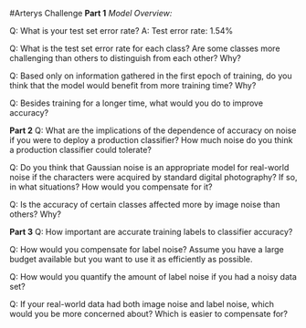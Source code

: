 #Arterys Challenge
**Part 1**
*Model Overview:*



Q: What is your test set error rate?
A: Test error rate: 1.54%

Q: What is the test set error rate for each class? Are some classes more challenging than others to distinguish from each other? Why? 


Q: Based only on information gathered in the first epoch of training, do you think that the model would benefit from more training time? Why?


Q: Besides training for a longer time, what would you do to improve accuracy?


**Part 2**
Q: What are the implications of the dependence of accuracy on noise if you were to deploy a production classifier? How much noise do you think a production classifier could tolerate?

Q: Do you think that Gaussian noise is an appropriate model for real-world noise if the characters were acquired by standard digital photography? If so, in what situations? How would you compensate for it?

Q: Is the accuracy of certain classes affected more by image noise than others? Why?


**Part 3**
Q: How important are accurate training labels to classifier accuracy?

Q: How would you compensate for label noise? Assume you have a large budget available but you want to use it as efficiently as possible.


Q: How would you quantify the amount of label noise if you had a noisy data set?

Q: If your real-world data had both image noise and label noise, which would you be more concerned about? Which is easier to compensate for?
